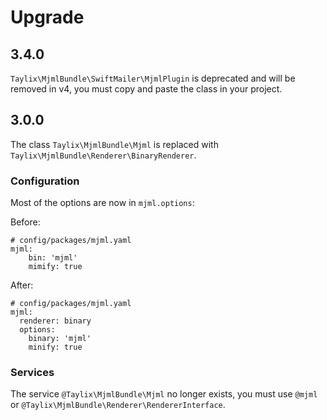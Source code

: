 # Upgrade

## 3.4.0

`Taylix\MjmlBundle\SwiftMailer\MjmlPlugin` is deprecated and will be removed in v4, you must copy and paste the class in your project.

## 3.0.0

The class `Taylix\MjmlBundle\Mjml` is replaced with `Taylix\MjmlBundle\Renderer\BinaryRenderer`.

### Configuration

Most of the options are now in `mjml.options`:

Before:

```
# config/packages/mjml.yaml
mjml:
    bin: 'mjml'
    mimify: true
```

After:


```
# config/packages/mjml.yaml
mjml:
  renderer: binary
  options:
    binary: 'mjml'
    minify: true
```

### Services

The service `@Taylix\MjmlBundle\Mjml` no longer exists, you must use `@mjml` or `@Taylix\MjmlBundle\Renderer\RendererInterface`.
